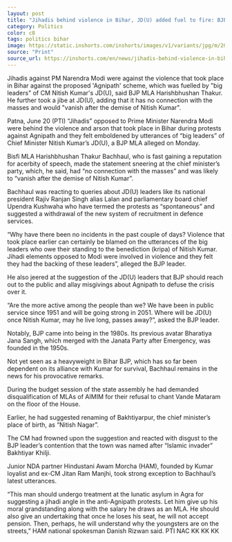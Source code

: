 ```yaml
---
layout: post
title: "Jihadis behind violence in Bihar, JD(U) added fuel to fire: BJP MLA"
category: Politics
color: c8
tags: politics bihar
image: https://static.inshorts.com/inshorts/images/v1/variants/jpg/m/2022/06_jun/20_mon/img_1655741781166_559.jpg?
source: "Print"
source_url: https://inshorts.com/en/news/jihadis-behind-violence-in-bihar-jdu-added-fuel-to-fire-bjp-mla-1655743616047?utm_source=news_share
---
```


Jihadis against PM Narendra Modi were against the violence that took place in Bihar against the proposed 'Agnipath' scheme, which was fuelled by "big leaders" of CM Nitish Kumar's JD(U), said BJP MLA Harishbhushan Thakur. He further took a jibe at JD(U), adding that it has no connection with the masses and would "vanish after the demise of Nitish Kumar".

Patna, June 20 (PTI) “Jihadis” opposed to Prime Minister Narendra Modi were behind the violence and arson that took place in Bihar during protests against Agnipath and they felt emboldened by utterances of “big leaders” of Chief Minister Nitish Kumar’s JD(U), a BJP MLA alleged on Monday.

Bisfi MLA Harishbhushan Thakur Bachhaul, who is fast gaining a reputation for acerbity of speech, made the statement sneering at the chief minister’s party, which, he said, had “no connection with the masses” and was likely to “vanish after the demise of Nitish Kumar”.

Bachhaul was reacting to queries about JD(U) leaders like its national president Rajiv Ranjan Singh alias Lalan and parliamentary board chief Upendra Kushwaha who have termed the protests as “spontaneous” and suggested a withdrawal of the new system of recruitment in defence services.

“Why have there been no incidents in the past couple of days? Violence that took place earlier can certainly be blamed on the utterances of the big leaders who owe their standing to the benediction (kripa) of Nitish Kumar. Jihadi elements opposed to Modi were involved in violence and they felt they had the backing of these leaders”, alleged the BJP leader.

He also jeered at the suggestion of the JD(U) leaders that BJP should reach out to the public and allay misgivings about Agnipath to defuse the crisis over it.

“Are the more active among the people than we? We have been in public service since 1951 and will be going strong in 2051. Where will be JD(U) once Nitish Kumar, may he live long, passes away?”, asked the BJP leader.

Notably, BJP came into being in the 1980s. Its previous avatar Bharatiya Jana Sangh, which merged with the Janata Party after Emergency, was founded in the 1950s.

Not yet seen as a heavyweight in Bihar BJP, which has so far been dependent on its alliance with Kumar for survival, Bachhaul remains in the news for his provocative remarks.

During the budget session of the state assembly he had demanded disqualification of MLAs of AIMIM for their refusal to chant Vande Mataram on the floor of the House.

Earlier, he had suggested renaming of Bakhtiyarpur, the chief minister’s place of birth, as “Nitish Nagar”.

The CM had frowned upon the suggestion and reacted with disgust to the BJP leader’s contention that the town was named after “Islamic invader” Bakhtiyar Khilji.

Junior NDA partner Hindustani Awam Morcha (HAM), founded by Kumar loyalist and ex-CM Jitan Ram Manjhi, took strong exception to Bachhaul’s latest utterances.

“This man should undergo treatment at the lunatic asylum in Agra for suggesting a jihadi angle in the anti-Agnipath protests. Let him give up his moral grandstanding along with the salary he draws as an MLA. He should also give an undertaking that once he loses his seat, he will not accept pension. Then, perhaps, he will understand why the youngsters are on the streets,” HAM national spokesman Danish Rizwan said. PTI NAC KK KK KK
